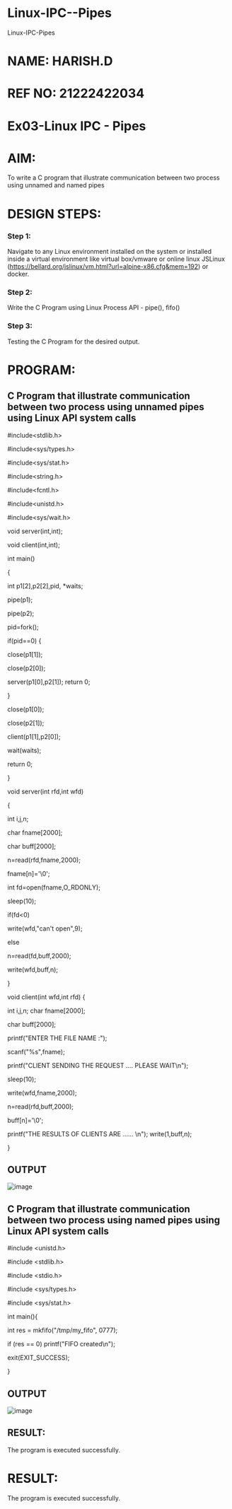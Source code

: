 # Linux-IPC--Pipes
Linux-IPC-Pipes
# NAME: HARISH.D
# REF NO: 21222422034


# Ex03-Linux IPC - Pipes

# AIM:
To write a C program that illustrate communication between two process using unnamed and named pipes

# DESIGN STEPS:

### Step 1:

Navigate to any Linux environment installed on the system or installed inside a virtual environment like virtual box/vmware or online linux JSLinux (https://bellard.org/jslinux/vm.html?url=alpine-x86.cfg&mem=192) or docker.

### Step 2:

Write the C Program using Linux Process API - pipe(), fifo()

### Step 3:

Testing the C Program for the desired output. 

# PROGRAM:

## C Program that illustrate communication between two process using unnamed pipes using Linux API system calls
#include<stdlib.h>

#include<sys/types.h> 

#include<sys/stat.h> 

#include<string.h> 

#include<fcntl.h>

#include<unistd.h>

#include<sys/wait.h>

void server(int,int);

void client(int,int); 

int main() 

{ 

int p1[2],p2[2],pid, *waits; 

pipe(p1); 

pipe(p2); 

pid=fork(); 

if(pid==0) { 

close(p1[1]); 

close(p2[0]);

server(p1[0],p2[1]); return 0;

 } 
 
close(p1[0]); 

close(p2[1]); 

client(p1[1],p2[0]); 

wait(waits); 

return 0; 

} 

void server(int rfd,int wfd) 

{ 

int i,j,n; 

char fname[2000]; 

char buff[2000];

n=read(rfd,fname,2000);

fname[n]='\0';

int fd=open(fname,O_RDONLY);

sleep(10); 

if(fd<0) 

write(wfd,"can't open",9); 

else 

n=read(fd,buff,2000); 

write(wfd,buff,n); 

}

void client(int wfd,int rfd) {

int i,j,n; char fname[2000];

char buff[2000];

printf("ENTER THE FILE NAME :");

scanf("%s",fname);

printf("CLIENT SENDING THE REQUEST .... PLEASE WAIT\n");

sleep(10);

write(wfd,fname,2000);

n=read(rfd,buff,2000);

buff[n]='\0';

printf("THE RESULTS OF CLIENTS ARE ...... \n"); write(1,buff,n);

}




## OUTPUT
![image](https://github.com/user-attachments/assets/fd4cd560-22b2-4514-a409-1b147142a226)


## C Program that illustrate communication between two process using named pipes using Linux API system calls


#include <unistd.h>

#include <stdlib.h>

#include <stdio.h>

#include <sys/types.h>

#include <sys/stat.h>

int main(){

int res = mkfifo("/tmp/my_fifo", 0777);

if (res == 0) printf("FIFO created\n");

exit(EXIT_SUCCESS);

}

## OUTPUT
![image](https://github.com/user-attachments/assets/65cc6c9d-36d1-4318-a40f-12d425e93ce4)
## RESULT:
The program is executed successfully.

# RESULT:
The program is executed successfully.
